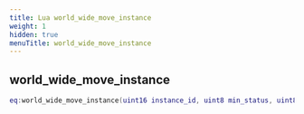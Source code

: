 ```yaml
---
title: Lua world_wide_move_instance
weight: 1
hidden: true
menuTitle: world_wide_move_instance
---
```

## world_wide_move_instance
```lua
eq:world_wide_move_instance(uint16 instance_id, uint8 min_status, uint8 max_status); -- void
```